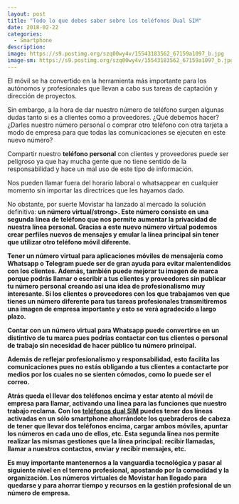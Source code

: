 ```yaml
---
layout: post
title: "Todo lo que debes saber sobre los teléfonos Dual SIM"
date: 2018-02-22
categories:
  - Smartphone
description: 
image: https://s9.postimg.org/szq00wy4v/15543183562_67159a1097_b.jpg
image-sm: https://s9.postimg.org/szq00wy4v/15543183562_67159a1097_b.jpg
---
```


<p>El móvil se ha convertido en la herramienta más importante para los autónomos y profesionales que llevan a cabo sus tareas de captación y dirección de proyectos. </p>
<p>Sin embargo, a la hora de dar nuestro número de teléfono surgen algunas dudas tanto si es a clientes como a proveedores. ¿Qué debemos hacer? ¿Darles nuestro número personal o comprar otro teléfono con otra tarjeta a modo de empresa para que todas las comunicaciones se ejecuten en este nuevo número?</p>

<p>Compartir nuestro <strong>teléfono personal</strong> con clientes y proveedores puede ser peligroso ya que hay mucha gente que no tiene sentido de la responsabilidad y hace un mal uso de este tipo de información.</p>
<p>Nos pueden llamar fuera del horario laboral o whatsappear en cualquier momento sin importar las directrices que les hayamos dado.</p>

<p>No obstante, por suerte Movistar ha lanzado al mercado la solución definitiva: <strong>un número virtual/strong>. Este número consiste en una segunda línea de teléfono que nos permite aumentar la privacidad de nuestra línea personal. Gracias a este nuevo número virtual podemos crear perfiles nuevos de mensajes y emular la línea principal sin tener que utilizar otro teléfono móvil diferente.</p>

<p>Tener un número virtual para aplicaciones móviles de mensajería como Whatsapp o Telegram puede ser de gran ayuda para evitar malentendidos con los clientes. Además, también puede <strong>mejorar tu imagen de marca</strong> porque podrás llamar o escribir a tus clientes y proveedores sin publicar tu número personal creando así una idea de profesionalismo muy interesante. Si los clientes o proveedores con los que trabajamos ven que tienes un número diferente para tus tareas profesionales transmitiremos una imagen de empresa importante y esto se verá agradecido a largo plazo.</p>

<p>Contar con un <strong>número virtual</strong> para Whatsapp puede convertirse en un distintivo de tu marca pues podrías contactar con tus clientes o personal de trabajo sin necesidad de hacer público tu número principal.</p>
<p>Además de reflejar profesionalismo y responsabilidad, esto facilita las comunicaciones pues no estás obligando a tus clientes a contactarte por medios por los cuales no se sienten cómodos, como lo puede ser el correo.</p>

<p>Atrás queda el llevar dos teléfonos encima y estar atento al móvil de empresa para llamar, activando una línea para las funciones que nuestro trabajo reclama. Con los<strong> <a href="https://segundalinea.movistar.es/dual-sim/">teléfonos dual SIM</a> </strong>puedes tener dos líneas activadas en un sólo smartphone ahorrándote los quebraderos de cabeza de tener que llevar dos teléfonos encima, cargar ambos móviles, apuntar los números en cada uno de ellos, etc. Esta segunda línea nos permite realizar las mismas gestiones que la línea principal: recibir llamadas, llamar a nuestros contactos, enviar y recibir mensajes, etc.</p>

<p>Es muy importante mantenernos a la vanguardia tecnológica y pasar al siguiente nivel en el terreno profesional, apostando por la comodidad y la organización. Los números virtuales de Movistar han llegado para quedarse y para ahorrar tiempo y recursos en la gestión profesional de un número de empresa.</p>
